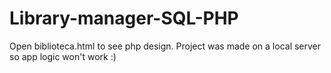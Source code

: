 # Library-manager-SQL-PHP
Open biblioteca.html to see php design. Project was made on a local server so app logic won't work :)
